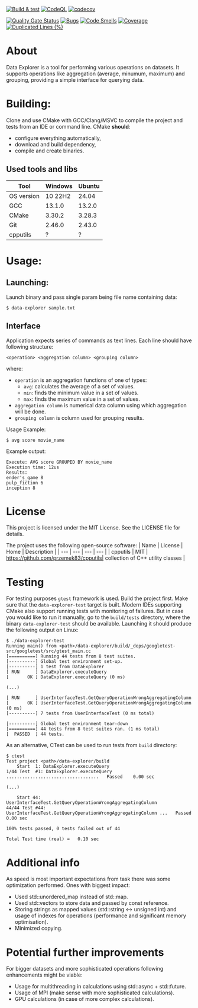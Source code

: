 [![Build & test](https://github.com/przemek83/data-explorer/actions/workflows/buld-and-test.yml/badge.svg)](https://github.com/przemek83/data-explorer/actions/workflows/buld-and-test.yml)
[![CodeQL](https://github.com/przemek83/data-explorer/actions/workflows/github-code-scanning/codeql/badge.svg)](https://github.com/przemek83/data-explorer/actions/workflows/github-code-scanning/codeql)
[![codecov](https://codecov.io/gh/przemek83/data-explorer/graph/badge.svg?token=SJF84CBY8Y)](https://codecov.io/gh/przemek83/data-explorer)

[![Quality Gate Status](https://sonarcloud.io/api/project_badges/measure?project=przemek83_data-explorer&metric=alert_status)](https://sonarcloud.io/summary/new_code?id=przemek83_data-explorer)
[![Bugs](https://sonarcloud.io/api/project_badges/measure?project=przemek83_data-explorer&metric=bugs)](https://sonarcloud.io/summary/new_code?id=przemek83_data-explorer)
[![Code Smells](https://sonarcloud.io/api/project_badges/measure?project=przemek83_data-explorer&metric=code_smells)](https://sonarcloud.io/summary/new_code?id=przemek83_data-explorer)
[![Coverage](https://sonarcloud.io/api/project_badges/measure?project=przemek83_data-explorer&metric=coverage)](https://sonarcloud.io/summary/new_code?id=przemek83_data-explorer)
[![Duplicated Lines (%)](https://sonarcloud.io/api/project_badges/measure?project=przemek83_data-explorer&metric=duplicated_lines_density)](https://sonarcloud.io/summary/new_code?id=przemek83_data-explorer)

# About
Data Explorer is a tool for performing various operations on datasets. It supports operations like aggregation (average, minumum, maximum) and grouping, providing a simple interface for querying data.


# Building:  
Clone and use CMake with GCC/Clang/MSVC to compile the project and tests from an IDE or command line. CMake **should**:
- configure everything automatically,
- download and build dependency,
- compile and create binaries.

## Used tools and libs
| Tool |  Windows | Ubuntu |
| --- | --- | --- |
| OS version | 10 22H2 | 24.04 |
| GCC | 13.1.0 | 13.2.0 |
| CMake | 3.30.2 | 3.28.3 |
| Git | 2.46.0 | 2.43.0 |
| cpputils | ? | ? |

# Usage:  
## Launching:  
Launch binary and pass single param being file name containing data: 
```shell
$ data-explorer sample.txt
```
## Interface
Application expects series of commands as text lines. Each line should have following structure:
```
<operation> <aggregation column> <grouping column>  
```
where:
- `operation` is an aggregation functions of one of types:
    - `avg`: calculates the average of a set of values.
    - `min`: finds the minimum value in a set of values.
    - `max`: finds the maximum value in a set of values.
- `aggregation column` is numerical data column using which aggregation will be done.
- `grouping column` is column used for grouping results.


Usage Example:  
```shell
$ avg score movie_name
```

Example output:  
```
Execute: AVG score GROUPED BY movie_name
Execution time: 12us
Results:
ender's_game 8
pulp_fiction 6
inception 8
```

# License
This project is licensed under the MIT License. See the LICENSE file for details.

The project uses the following open-source software:
| Name | License | Home | Description |
| --- | --- | --- | --- |
| cpputils | MIT | https://github.com/przemek83/cpputils| collection of C++ utility classes |

# Testing
For testing purposes `gtest` framework is used. Build the project first. Make sure that the `data-explorer-test` target is built. Modern IDEs supporting CMake also support running tests with monitoring of failures. But in case you would like to run it manually, go to the `build/tests` directory, where the⁣ binary `data-explorer-test` should be available. Launching it should produce the following output on Linux:
    
    $ ./data-explorer-test 
    Running main() from <path>/data-explorer/build/_deps/googletest-src/googletest/src/gtest_main.cc
    [==========] Running 44 tests from 8 test suites.
    [----------] Global test environment set-up.
    [----------] 1 test from DataExplorer
    [ RUN      ] DataExplorer.executeQuery
    [       OK ] DataExplorer.executeQuery (0 ms)

    (...)

    [ RUN      ] UserInterfaceTest.GetQueryOperationWrongAggregatingColumn
    [       OK ] UserInterfaceTest.GetQueryOperationWrongAggregatingColumn (0 ms)
    [----------] 7 tests from UserInterfaceTest (0 ms total)

    [----------] Global test environment tear-down
    [==========] 44 tests from 8 test suites ran. (1 ms total)
    [  PASSED  ] 44 tests.


As an alternative, CTest can be used to run tests from `build` directory:

    $ ctest
    Test project <path>/data-explorer/build
        Start  1: DataExplorer.executeQuery
    1/44 Test  #1: DataExplorer.executeQuery ...................................   Passed    0.00 sec
 
    (...)

        Start 44: UserInterfaceTest.GetQueryOperationWrongAggregatingColumn
    44/44 Test #44: UserInterfaceTest.GetQueryOperationWrongAggregatingColumn ...   Passed    0.00 sec

    100% tests passed, 0 tests failed out of 44

    Total Test time (real) =   0.10 sec


# Additional info
As speed is most important expectations from task there was some optimization performed. Ones with biggest impact:  
* Used std::unordered_map instead of std::map.  
* Used std::vectors to store data and passed by const reference.  
* Storing strings as mapped values (std::string <-> unsigned int) and usage of indexes for operations (performance and significant memory optimisation).  
* Minimized copying.

# Potential further improvements
For bigger datasets and more sophisticated operations following enhancements might be viable:
* Usage for multithreading in calculations using std::async + std::future.  
* Usage of MPI (make sense with more sophisticated calculations).  
* GPU calculations (in case of more complex calculations).
